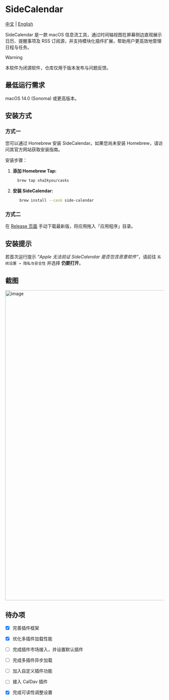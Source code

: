 # SideCalendar

[中文](https://github.com/sha2kyou/SideCalendar/blob/main/README_ZH.md) | [English](https://github.com/sha2kyou/SideCalendar/blob/main/README.md)

SideCalendar 是一款 macOS 信息流工具，通过时间轴视图在屏幕侧边直观展示日历、提醒事项及 RSS 订阅源，并支持模块化插件扩展，帮助用户更高效地管理日程与任务。

>[!WARNING]
>本软件为闭源软件，仓库仅用于版本发布与问题反馈。

## 最低运行需求
macOS 14.0 (Sonoma) 或更高版本。

## 安装方式

### 方式一

您可以通过 Homebrew 安装 SideCalendar。如果您尚未安装 Homebrew，请访问其官方网站获取安装指南。

安装步骤：

1. **添加 Homebrew Tap:**
    ```bash
      brew tap sha2kyou/casks
    ```

2. **安装 SideCalendar:**
   ```bash
      brew install --cask side-calendar
   ```

### 方式二

在 [Release 页面](https://github.com/sha2kyou/SideCalendar/releases/latest) 手动下载最新版，将应用拖入「应用程序」目录。

## 安装提示

若首次运行提示 *“Apple 无法验证 SideCalendar 是否包含恶意软件”*，请前往 `系统设置 → 隐私与安全性` 并选择 **仍要打开**。

## 截图

<img width="537" height="983" alt="image" src="https://github.com/user-attachments/assets/52fecad7-2b97-4f01-b319-96ac6dd9af41" />

## 待办项

- [x] 完善插件框架
- [x] 优化多插件加载性能
- [ ] 完成插件市场接入，并设置默认插件
- [ ] 完成多插件异步加载
- [ ] 加入自定义插件功能
- [ ] 接入 CalDav 插件
- [x] 完成可读性调整设置


